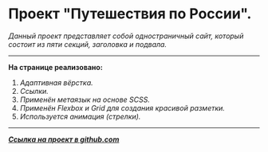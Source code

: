 ﻿# **Проект "Путешествия по России".**



  *Данный проект представляет собой одностраничный сайт, который состоит из пяти секций, заголовка и подвала.*
  ___

**На странице реализовано:**

1. *Адаптивная вёрстка.*
2. *Ссылки.*
3. *Применён метаязык на основе SCSS.*
4. *Применён Flexbox и Grid для создания красивой разметки.*
5. *Используется анимация (стрелки).*

___

***[Ссылка на проект в github.com](https://vladled2021.github.io/month-of-landings/)***
